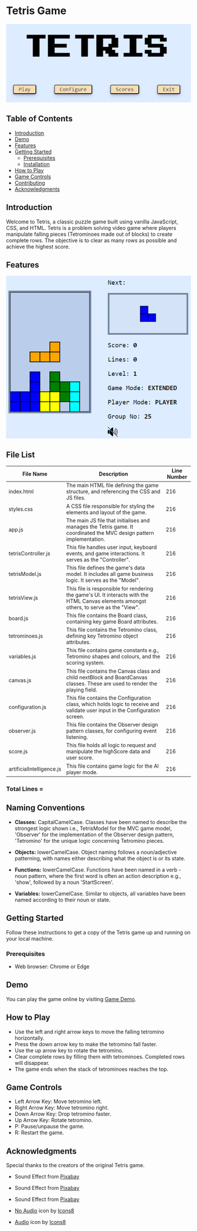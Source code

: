 # Tetris Game

![Tetris Game Screenshot](/src/icons/mainMenu.png)

## Table of Contents

- [Introduction](#introduction)
- [Demo](#demo)
- [Features](#features)
- [Getting Started](#getting-started)
  - [Prerequisites](#prerequisites)
  - [Installation](#installation)
- [How to Play](#how-to-play)
- [Game Controls](#game-controls)
- [Contributing](#contributing)
- [Acknowledgments](#acknowledgments)

## Introduction

Welcome to Tetris, a classic puzzle game built using vanilla JavaScript, CSS, and HTML. Tetris is a problem solving video game where players manipulate falling pieces (Tetrominoes made out of blocks) to create complete rows. The objective is to clear as many rows as possible and achieve the highest score.

## Features

![Tetris Game Screenshot](/src/icons/gamePlay.png)

## File List

| File Name                 | Description                                                                                                                              | Line Number |
| ------------------------- | ---------------------------------------------------------------------------------------------------------------------------------------- | ----------- |
| index.html                | The main HTML file defining the game structure, and referencing the CSS and JS files.                                                    | 216         |
| styles.css                | A CSS file responsible for styling the elements and layout of the game.                                                                  | 216         |
| app.js                    | The main JS file that initialises and manages the Tetris game. It coordinated the MVC design pattern implementation.                     | 216         |
| tetrisController.js       | This file handles user input, keyboard events, and game interactions. It serves as the "Controller".                                     | 216         |
| tetrisModel.js            | This file defines the game's data model. It includes all game business logic. It serves as the "Model".                                  | 216         |
| tetrisView.js             | This file is responsible for rendering the game's UI. It interacts with the HTML Canvas elements amongst others, to serve as the "View". | 216         |
| board.js                  | This file contains the Board class, containing key game Board attributes.                                                                | 216         |
| tetrominoes.js            | This file contains the Tetromino class, defining key Tetromino object attributes.                                                        | 216         |
| variables.js              | This file contains game constants e.g., Tetromino shapes and colours, and the scoring system.                                            | 216         |
| canvas.js                 | This file contains the Canvas class and child nextBlock and BoardCanvas classes. These are used to render the playing field.             | 216         |
| configuration.js          | This file contains the Configuration class, which holds logic to receive and validate user input in the Configuration screen.            | 216         |
| observer.js               | This file contains the Observer design pattern classes, for configuring event listening.                                                 | 216         |
| score.js                  | This file holds all logic to request and manipulate the highScore data and user score.                                                   | 216         |
| artificialIntelligence.js | This file contains game logic for the AI player mode.                                                                                    | 216         |

### Total Lines =

## Naming Conventions

- **Classes:** CapitalCamelCase. Classes have been named to describe the strongest logic shown i.e., TetrisModel for the MVC game model, 'Observer' for the implementation of the Observer design pattern, 'Tetromino' for the unique logic concerning Tetromino pieces.

- **Objects:** lowerCamelCase. Object naming follows a noun/adjective patterning, with names either describing what the object is or its state.

- **Functions:** lowerCamelCase. Functions have been named in a verb - noun pattern, where the first word is often an action description e.g., 'show', followed by a noun 'StartScreen'.

- **Variables:** lowerCamelCase. Similar to objects, all variables have been named according to their noun or state.

## Getting Started

Follow these instructions to get a copy of the Tetris game up and running on your local machine.

### Prerequisites

- Web browser: Chrome or Edge

## Demo

You can play the game online by visiting [Game Demo](https://tetriswebgame.netlify.app/).

## How to Play

- Use the left and right arrow keys to move the falling tetromino horizontally.
- Press the down arrow key to make the tetromino fall faster.
- Use the up arrow key to rotate the tetromino.
- Clear complete rows by filling them with tetrominoes. Completed rows will disappear.
- The game ends when the stack of tetrominoes reaches the top.

## Game Controls

- Left Arrow Key: Move tetromino left.
- Right Arrow Key: Move tetromino right.
- Down Arrow Key: Drop tetromino faster.
- Up Arrow Key: Rotate tetromino.
- P: Pause/unpause the game.
- R: Restart the game.

## Acknowledgments

Special thanks to the creators of the original Tetris game.

- Sound Effect from <a href="https://pixabay.com/sound-effects/?utm_source=link-attribution&utm_medium=referral&utm_campaign=music&utm_content=68698">Pixabay</a>

- Sound Effect from <a href="https://pixabay.com/sound-effects/?utm_source=link-attribution&utm_medium=referral&utm_campaign=music&utm_content=6435">Pixabay</a>

- Sound Effect from <a href="https://pixabay.com/?utm_source=link-attribution&utm_medium=referral&utm_campaign=music&utm_content=6071">Pixabay</a>
- <a target="_blank" href="https://icons8.com/icon/9414/no-audio">No Audio</a> icon by <a target="_blank" href="https://icons8.com">Icons8</a>
- <a target="_blank" href="https://icons8.com/icon/9982/audio">Audio</a> icon by <a target="_blank" href="https://icons8.com">Icons8</a>

